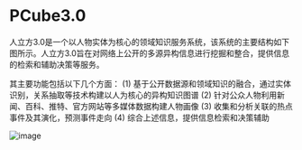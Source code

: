 # PCube3.0

人立方3.0是一个以人物实体为核心的领域知识服务系统，该系统的主要结构如下图所示。人立方3.0旨在对网络上公开的多源异构信息进行挖掘和整合，提供信息的检索和辅助决策等服务。

其主要功能包括以下几个方面：
(1) 基于公开数据源和领域知识的融合，通过实体识别，关系抽取等技术构建以人为核心的异构知识图谱
(2) 针对公众人物利用新闻、百科、推特、官方网站等多媒体数据构建人物画像
(3) 收集和分析关联的热点事件及其演化，预测事件走向
(4) 综合上述信息，提供信息检索和决策辅助


![image](https://user-images.githubusercontent.com/36351032/184523092-0747d241-ad0b-4637-aa92-e8f16db45cda.png)

